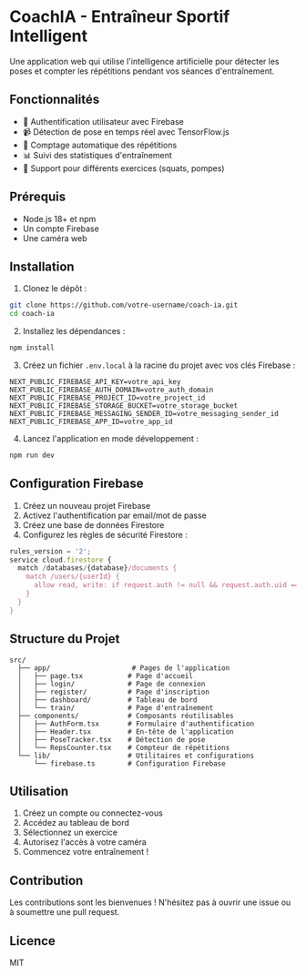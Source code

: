 # CoachIA - Entraîneur Sportif Intelligent

Une application web qui utilise l'intelligence artificielle pour détecter les poses et compter les répétitions pendant vos séances d'entraînement.

## Fonctionnalités

- 🔐 Authentification utilisateur avec Firebase
- 📹 Détection de pose en temps réel avec TensorFlow.js
- 🔢 Comptage automatique des répétitions
- 📊 Suivi des statistiques d'entraînement
- 💪 Support pour différents exercices (squats, pompes)

## Prérequis

- Node.js 18+ et npm
- Un compte Firebase
- Une caméra web

## Installation

1. Clonez le dépôt :
```bash
git clone https://github.com/votre-username/coach-ia.git
cd coach-ia
```

2. Installez les dépendances :
```bash
npm install
```

3. Créez un fichier `.env.local` à la racine du projet avec vos clés Firebase :
```env
NEXT_PUBLIC_FIREBASE_API_KEY=votre_api_key
NEXT_PUBLIC_FIREBASE_AUTH_DOMAIN=votre_auth_domain
NEXT_PUBLIC_FIREBASE_PROJECT_ID=votre_project_id
NEXT_PUBLIC_FIREBASE_STORAGE_BUCKET=votre_storage_bucket
NEXT_PUBLIC_FIREBASE_MESSAGING_SENDER_ID=votre_messaging_sender_id
NEXT_PUBLIC_FIREBASE_APP_ID=votre_app_id
```

4. Lancez l'application en mode développement :
```bash
npm run dev
```

## Configuration Firebase

1. Créez un nouveau projet Firebase
2. Activez l'authentification par email/mot de passe
3. Créez une base de données Firestore
4. Configurez les règles de sécurité Firestore :
```javascript
rules_version = '2';
service cloud.firestore {
  match /databases/{database}/documents {
    match /users/{userId} {
      allow read, write: if request.auth != null && request.auth.uid == userId;
    }
  }
}
```

## Structure du Projet

```
src/
  ├── app/                    # Pages de l'application
  │   ├── page.tsx           # Page d'accueil
  │   ├── login/             # Page de connexion
  │   ├── register/          # Page d'inscription
  │   ├── dashboard/         # Tableau de bord
  │   └── train/             # Page d'entraînement
  ├── components/            # Composants réutilisables
  │   ├── AuthForm.tsx       # Formulaire d'authentification
  │   ├── Header.tsx         # En-tête de l'application
  │   ├── PoseTracker.tsx    # Détection de pose
  │   └── RepsCounter.tsx    # Compteur de répétitions
  └── lib/                   # Utilitaires et configurations
      └── firebase.ts        # Configuration Firebase
```

## Utilisation

1. Créez un compte ou connectez-vous
2. Accédez au tableau de bord
3. Sélectionnez un exercice
4. Autorisez l'accès à votre caméra
5. Commencez votre entraînement !

## Contribution

Les contributions sont les bienvenues ! N'hésitez pas à ouvrir une issue ou à soumettre une pull request.

## Licence

MIT
